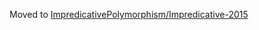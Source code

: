 
Moved to [ImpredicativePolymorphism/Impredicative-2015](impredicative-polymorphism/impredicative-2015)